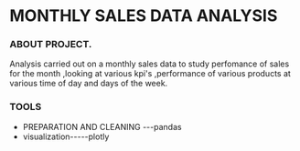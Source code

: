 # MONTHLY SALES DATA ANALYSIS


### ABOUT PROJECT.

Analysis carried out on a monthly sales data to study perfomance of sales for the month ,looking at various kpi's ,performance of various products at various time of day and days of the week.


### TOOLS 

   + PREPARATION AND CLEANING ---pandas
   + visualization-----plotly



